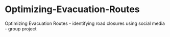 # Optimizing-Evacuation-Routes
Optimizing Evacuation Routes - identifying road closures using social media - group project
